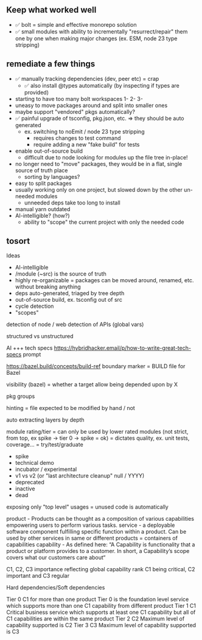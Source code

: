 



## Keep what worked well
- ✅ bolt = simple and effective monorepo solution
- ✅ small modules with ability to incrementally "resurrect/repair" them one by one when making major changes (ex. ESM, node 23 type stripping)


## remediate a few things
- ✅ manually tracking dependencies (dev, peer etc) = crap
  - ✅ also install @types automatically (by inspecting if types are provided)
- starting to have too many bolt workspaces 1- 2- 3-
- uneasy to move packages around and split into smaller ones
- maybe support "vendored" pkgs automatically?
- ✅ painful upgrade of tsconfig, pkg.json, etc. => they should be auto generated
  - ex. switching to noEmit / node 23 type stripping
    - requires changes to test command
    - require adding a new "fake build" for tests
- enable out-of-source build
  - difficult due to node looking for modules up the file tree in-place!
- no longer need to "move" packages, they would be in a flat, single source of truth place
  - sorting by languages?
- easy to split packages
- usually working only on one project, but slowed down by the other un-needed modules
  - unneeded deps take too long to install
- manual yarn outdated
- AI-intelligible? (how?)
  - ability to "scope" the current project with only the needed code


## tosort
Ideas
- AI-intelligible
- /module (~src) is the source of truth
- highly re-organizable = packages can be moved around, renamed, etc. without breaking anything
- deps auto-generated, triaged by tree depth
- out-of-source build, ex. tsconfig out of src
- cycle detection
- "scopes"

detection of node / web
detection of APIs (global vars)

structured vs unstructured

AI
+++ tech specs https://hybridhacker.email/p/how-to-write-great-tech-specs
prompt


https://bazel.build/concepts/build-ref
boundary marker
= BUILD file for Bazel

visibility (bazel) = whether a target allow being depended upon by X

pkg groups

hinting
= file expected to be modified by hand / not

auto extracting layers by depth

module rating/tier
= can only be used by lower rated modules (not strict, from top, ex spike -> tier 0 -> spike = ok)
= dictates quality, ex. unit tests, coverage...
= try/test/graduate
- spike
- technical demo
- incubator / experimental
- v1 vs v2 (or "last architecture cleanup" null / YYYY)
- deprecated
- inactive
- dead



exposing only "top level" usages
= unused code is automatically



product - Products can be thought as a composition of various capabilities empowering users to perform various tasks.
service - a deployable software component fulfilling specific function within a product. Can be used by other services in same or different products
  = containers of capabilities
capability - As defined here: “A Capability is functionality that a product or platform provides to a customer. In short, a Capability’s scope covers what our customers care about“

C1, C2, C3 importance reflecting global capability rank C1 being critical, C2 important and C3 regular

Hard dependencies/Soft dependencies

Tier 0 C1 for more than one product Tier 0 is the foundation level
service which supports more
than one C1 capability from
different product
Tier 1 C1 Critical business service which
supports at least one C1
capability but all of C1
capabilities are within the same
product
Tier 2 C2 Maximum level of capability
supported is C2
Tier 3 C3 Maximum level of capability
supported is C3
